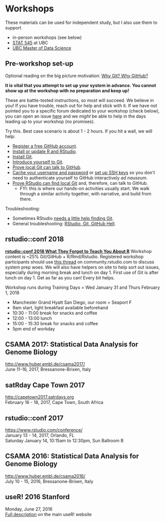 # Workshops

These materials can be used for independent study, but I also use them to support

  * in-person workshops (see below)
  * [STAT 545](http://stat545.com) at UBC
  * [UBC Master of Data Science](http://masterdatascience.science.ubc.ca)

## Pre-workshop set-up

Optional reading on the big picture motivation: [Why Git? Why GitHub?](#big-picture)

**It is vital that you attempt to set up your system in advance. You cannot show up at the workshop with no preparation and keep up!**

These are battle-tested instructions, so most will succeed. We believe in you! If you have trouble, reach out for help and stick with it. If we have not pointed you to a specific forum dedicated to your workshop (check below), you can open an issue [here](https://github.com/jennybc/happy-git-with-r/issues) and we *might* be able to help in the days leading up to your workshop (no promises).

Try this. Best case scenario is about 1 - 2 hours. If you hit a wall, we will help:

  * [Register a free GitHub account](#github-acct).
  * [Install or update R and RStudio](#install-r-rstudio).
  * [Install Git](#install-git).
  * [Introduce yourself to Git](#hello-git).
  * [Prove local Git can talk to GitHub](#push-pull-github).
  * [Cache your username and password](#credential-caching) or [set up SSH keys](#ssh-keys) so you don't need to authenticate yourself to GitHub interactively *ad nauseum*.
  * [Prove RStudio can find local Git](#rstudio-git-github) and, therefore, can talk to GitHub.
    - FYI: this is where our hands-on activities usually start. We walk through a similar activity together, with narrative, and build from there.

Troubleshooting:

  * Sometimes RStudio [needs a little help finding Git](#rstudio-see-git).
  * General troubleshooting: [RStudio, Git, GitHub Hell](#troubleshooting).

## rstudio::conf 2018

**[rstudio::conf 2018 What They Forgot to Teach You About R](https://www.rstudio.com/conference/#training2)** Workshop content is ~25% Git/GitHub + R/Rmd/Rstudio. Registered workshop participants should use [this thread](https://community.rstudio.com/t/what-they-forgot-to-teach-you-system-setup/4339?u=jennybryan) on community.rstudio.com to discuss system prep woes. We will also have helpers on site to help sort out issues, especially during morning break and lunch on day 1. First use of Git is after lunch on day 1. Get as far as you can! Every bit helps.

Workshop runs during Training Days = Wed January 31 and Thurs February 1, 2018

  * Manchester Grand Hyatt San Diego, our room = Seaport F
  * 9am start, light breakfast available beforehand
  * 10:30 - 11:00 break for snacks and coffee
  * 12:00 - 13:00 lunch
  * 15:00 - 15:30 break for snacks and coffee
  * 5pm end of workday

## CSAMA 2017: Statistical Data Analysis for Genome Biology

<http://www.huber.embl.de/csama2017/>  
June 11-16, 2017, Bressanone-Brixen, Italy  

## satRday Cape Town 2017

<http://capetown2017.satrdays.org>  
February 16 - 18, 2017, Cape Town, South Africa

## rstudio::conf 2017

<https://www.rstudio.com/conference/>  
January 13 - 14, 2017, Orlando, FL  
Saturday January 14, 10:15am to 12:30pm, Sun Ballroom B

## CSAMA 2016: Statistical Data Analysis for Genome Biology

<http://www.huber.embl.de/csama2016/>  
July 10 - 15, 2016, Bressanone-Brixen, Italy  

## useR! 2016 Stanford

Monday, June 27, 2016  
[Full description](http://user2016.org/tutorials/01.html) on the main useR! website  

